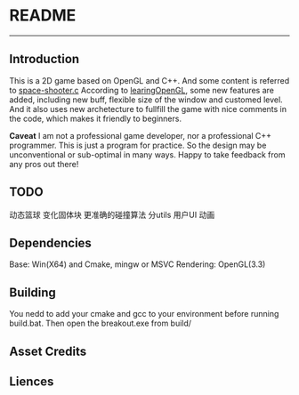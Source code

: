 # README

---

## Introduction

This is a 2D game based on OpenGL and C++. And some content is referred to [space-shooter.c](https://github.com/tsherif/space-shooter.c)
According to [learingOpenGL](https://learnopengl-cn.github.io/06%20In%20Practice/2D-Game/01%20Breakout/), some new features are added, including new buff, flexible size of the window and customed level.
And it also uses new archetecture to fullfill the game with nice comments in the code, which makes it friendly to beginners.

__Caveat__
I am not a professional game developer, nor a professional C++ programmer. This is just a program for practice. So the design may be unconventional or sub-optimal in many ways. Happy to take feedback from any pros out there!

## TODO

动态篮球 变化固体块 更准确的碰撞算法 分utils 用户UI 动画

## Dependencies

Base:  Win(X64) and Cmake, mingw or MSVC
Rendering: OpenGL(3.3)

## Building

You nedd to add your cmake and gcc to your environment before running build.bat. Then open the breakout.exe from build/

## Asset Credits

## Liences
